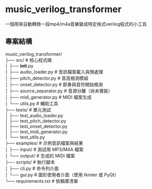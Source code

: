 # music_verilog_transformer
一個用來自動轉換一段mp4/m4a音樂變成特定格式verilog程式的小工具
## 專案結構
music_verilog_transformer/  
├── src/                     # 核心程式碼  
│   ├── __init__.py  
│   ├── audio_loader.py      # 音訊檔案載入與預處理  
│   ├── pitch_detector.py    # 音高檢測模組  
│   ├── onset_detector.py    # 節奏與音符開始檢測  
│   ├── source_separator.py  # 音源分離（尚未實裝）  
│   ├── midi_generator.py    # MIDI 檔案生成  
│   └── utils.py             # 輔助工具  
├── tests/                   # 單元測試  
│   ├── test_audio_loader.py  
│   ├── test_pitch_detector.py  
│   ├── test_onset_detector.py  
│   ├── test_midi_generator.py  
│   └── test_utils.py  
├── examples/                # 示例音訊檔案與結果  
│   ├── input/               # 測試用 MP3/M4A 檔案  
│   └── output/              # 生成的 MIDI 檔案  
├── scripts/                 # 執行腳本  
│   ├── cli.py               # 命令列介面  
│   └── gui.py               # 圖形使用者介面（使用 tkinter 或 PyQt）  
└── requirements.txt         # 依賴庫清單  
